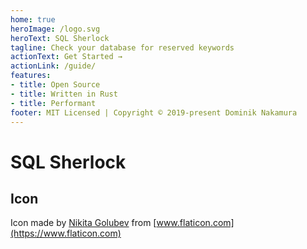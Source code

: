 ```yaml
---
home: true
heroImage: /logo.svg
heroText: SQL Sherlock
tagline: Check your database for reserved keywords
actionText: Get Started →
actionLink: /guide/
features:
- title: Open Source
- title: Written in Rust
- title: Performant
footer: MIT Licensed | Copyright © 2019-present Dominik Nakamura
---
```


# SQL Sherlock

## Icon

Icon made by [Nikita Golubev](https://www.flaticon.com/authors/nikita-golubev) from [www.flaticon.com](https://www.flaticon.com)
